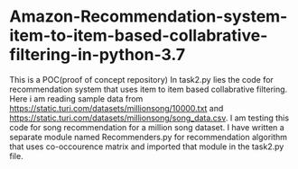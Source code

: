 # Amazon-Recommendation-system-item-to-item-based-collabrative-filtering-in-python-3.7

This is a POC(proof of concept repository)
In task2.py lies the code for recommendation system that uses item to item based collabrative filtering.
Here i am reading sample data from https://static.turi.com/datasets/millionsong/10000.txt and https://static.turi.com/datasets/millionsong/song_data.csv.
I am testing this code for song recommendation for a million song dataset.
I have written a separate module named Recommenders.py for recommendation algorithm that uses co-occourence matrix and imported that module in the task2.py file.
